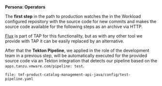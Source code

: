**Persona: Operators**

The **first step** in the path to production watches the in the Workload configured repository with the source code for new commits and makes the source code available for the following steps as an archive via HTTP. 

[Flux](https://fluxcd.io) is part of TAP for this functionality, but as with any other tool we provide with TAP it can be easily replaced by an alternative.

After that the **Tekton Pipeline**, we applied in the role of the development team in a previous step, will be automatically executed for the provided source code via an Tekton integration that detects our pipeline based on the `apps.tanzu.vmware.com/pipeline: test`. 
```editor:open-file
file: tmf-product-catalog-management-api-java/config/test-pipeline.yaml
```





